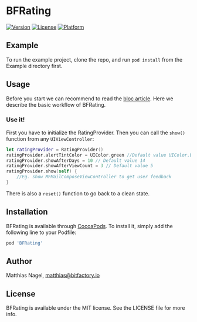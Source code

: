 # BFRating

[![Version](https://img.shields.io/cocoapods/v/BFRating.svg?style=flat)](https://cocoapods.org/pods/BFRating)
[![License](https://img.shields.io/cocoapods/l/BFRating.svg?style=flat)](https://cocoapods.org/pods/BFRating)
[![Platform](https://img.shields.io/cocoapods/p/BFRating.svg?style=flat)](https://cocoapods.org/pods/BFRating)

## Example

To run the example project, clone the repo, and run `pod install` from the Example directory first.

## Usage

Before you start we can recommend to read the [bloc article](https://www.bitfactory.io/de/blog/inapp-rating/). Here we describe the basic workflow of BFRating.

### Use it!

First you have to initialize the RatingProvider. Then you can call the `show()` function from any `UIViewController`:

```swift
let ratingProvider = RatingProvider()
ratingProvider.alertTintColor = UIColor.green //Default value UIColor.blue
ratingProvider.showAfterDays = 10 // Default value 14
ratingProvider.showAfterViewCount = 3 // Default value 5
ratingProvider.show(self) {
    //Eg. show MFMailComposeViewController to get user feedback
}
```

There is also a `reset()` function to go back to a clean state.

## Installation

BFRating is available through [CocoaPods](https://cocoapods.org). To install
it, simply add the following line to your Podfile:

```ruby
pod 'BFRating'
```

## Author

Matthias Nagel, matthias@bitfactory.io

## License

BFRating is available under the MIT license. See the LICENSE file for more info.

